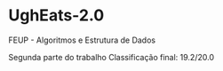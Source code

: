 # UghEats-2.0
FEUP - Algoritmos e Estrutura de Dados

Segunda parte do trabalho
Classificação final: 19.2/20.0
